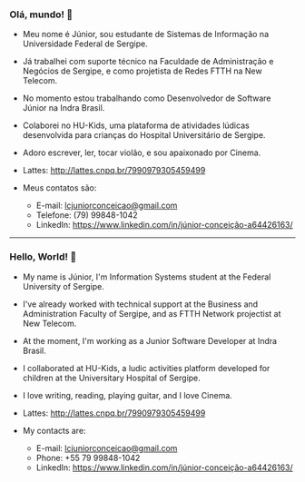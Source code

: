 ### Olá, mundo! 👋

- Meu nome é Júnior, sou estudante de Sistemas de Informação na Universidade Federal de Sergipe.

- Já trabalhei com suporte técnico na Faculdade de Administração e Negócios de Sergipe, e como projetista de Redes FTTH na New Telecom.

- No momento estou trabalhando como Desenvolvedor de Software Júnior na Indra Brasil.

- Colaborei no HU-Kids, uma plataforma de atividades lúdicas desenvolvida para crianças do Hospital Universitário de Sergipe.

- Adoro escrever, ler, tocar violão, e sou apaixonado por Cinema.

- Lattes: http://lattes.cnpq.br/7990979305459499

- Meus contatos são:
    - E-mail: lcjuniorconceicao@gmail.com
    - Telefone: (79) 99848-1042
    - LinkedIn: https://www.linkedin.com/in/júnior-conceição-a64426163/


-----------------------------------------------------------------------------


### Hello, World! 👋

- My name is Júnior, I'm Information Systems student at the Federal University of Sergipe.

- I've already worked with technical support at the Business and Administration Faculty of Sergipe, and as FTTH Network projectist at New Telecom.

- At the moment, I'm working as a Junior Software Developer at Indra Brasil.

- I collaborated at HU-Kids, a ludic activities platform developed for children at the Universitary Hospital of Sergipe.

- I love writing, reading, playing guitar, and I love Cinema.

- Lattes: http://lattes.cnpq.br/7990979305459499

- My contacts are:
    - E-mail: lcjuniorconceicao@gmail.com
    - Phone: +55 79 99848-1042
    - LinkedIn: https://www.linkedin.com/in/júnior-conceição-a64426163/
